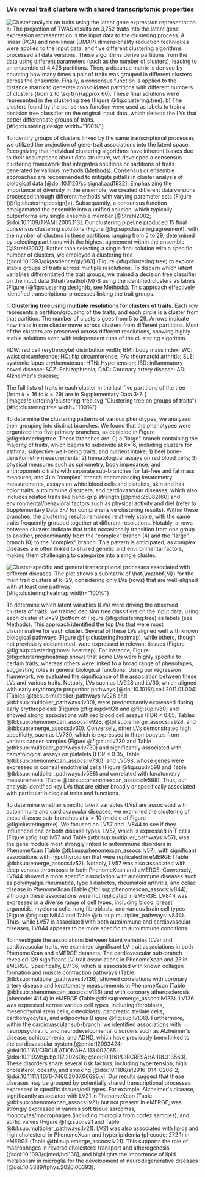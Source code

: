 ### LVs reveal trait clusters with shared transcriptomic properties

![
**Cluster analysis on traits using the latent gene expression representation.**
**a)** The projection of TWAS results on 3,752 traits into the latent gene expression representation is the input data to the clustering process.
A linear (PCA) and non-linear (UMAP) dimensionality reduction techniques were applied to the input data, and five different clustering algorithms processed all data versions.
These algorithms derive partitions from the data using different parameters (such as the number of clusters), leading to an ensemble of 4,428 partitions.
Then, a distance matrix is derived by counting how many times a pair of traits was grouped in different clusters across the ensemble.
Finally, a consensus function is applied to the distance matrix to generate consolidated partitions with different numbers of clusters (from 2 to $\sqrt{n}\approx$ 60).
These final solutions were represented in the clustering tree (Figure @fig:clustering:tree).
**b)** The clusters found by the consensus function were used as labels to train a decision tree classifier on the original input data, which detects the LVs that better differentiate groups of traits.
](images/clustering/clustering_design.svg "Cluster analysis on traits"){#fig:clustering:design width="100%"}


To identify groups of clusters linked by the same transcriptional processes, we utilized the projection of gene-trait associations into the latent space.
Recognizing that individual clustering algorithms have inherent biases due to their assumptions about data structure, we developed a consensus clustering framework that integrates solutions or partitions of traits generated by various methods ([Methods](#sec:methods:clustering)).
Consensus or ensemble approaches are recommended to mitigate pitfalls in cluster analysis of biological data [@doi:10.1126/scisignal.aad1932].
Emphasizing the importance of diversity in the ensemble, we created different data versions processed through different methods with varying parameter sets (Figure {@fig:clustering:design}a).
Subsequently, a consensus function amalgamated the ensemble into a unified solution, which typically outperforms any single ensemble member [@Strehl2002; @doi:10.1109/TPAMI.2005.113].
Our clustering pipeline produced 15 final consensus clustering solutions (Figure @fig:sup:clustering:agreement), with the number of clusters in these partitions ranging from 5 to 29, determined by selecting partitions with the highest agreement within the ensemble [@Strehl2002].
Rather than selecting a single final solution with a specific number of clusters, we employed a clustering tree [@doi:10.1093/gigascience/giy083] (Figure @fig:clustering:tree) to explore stable groups of traits across multiple resolutions.
To discern which latent variables differentiated the trait groups, we trained a decision tree classifier on the input data $\hat{\mathbf{M}}$ using the identified clusters as labels (Figure {@fig:clustering:design}b, see [Methods](#sec:methods:clustering)).
This approach effectively identified transcriptional processes linking the trait groups.


![
**Clustering tree using multiple resolutions for clusters of traits.**
Each row represents a partition/grouping of the traits, and each circle is a cluster from that partition.
The number of clusters goes from 5 to 29.
Arrows indicate how traits in one cluster move across clusters from different partitions.
Most of the clusters are preserved across different resolutions, showing highly stable solutions even with independent runs of the clustering algorithm.
<!--  -->
RDW: red cell (erythrocyte) distribution width;
BMI: body mass index;
WC: waist circumference;
HC: hip circumference;
RA: rheumatoid arthritis;
SLE: systemic lupus erythematosus;
HTN: Hypertension;
IBD: inflammatory bowel disease;
SCZ: Schizophrenia;
CAD: Coronary artery disease;
AD: Alzheimer's disease;
<!--  -->
The full lists of traits in each cluster in the last five partitions of the tree (from $k=16$ to $k=29$) are in Supplementary Data 3-7.
](images/clustering/clustering_tree.svg "Clustering tree on groups of traits"){#fig:clustering:tree width="100%"}


To determine the clustering patterns of various phenotypes, we analyzed their grouping into distinct branches.
We found that the phenotypes were organized into five primary branches, as depicted in Figure @fig:clustering:tree.
These branches are: 0) a "large" branch containing the majority of traits, which begins to subdivide at $k$=16, including clusters for asthma, subjective well-being traits, and nutrient intake; 1) heel bone-densitometry measurements; 2) hematological assays on red blood cells; 3) physical measures such as spirometry, body impedance, and anthropometric traits with separate sub-branches for fat-free and fat mass measures; and 4) a "complex" branch encompassing keratometry measurements, assays on white blood cells and platelets, skin and hair color traits, autoimmune disorders, and cardiovascular diseases, which also includes related traits like hand-grip strength [@pmid:25982160] and environmental/behavioral factors such as physical activity and diet (refer to Supplementary Data 3-7 for comprehensive clustering results).
Within these branches, the clustering results remained relatively stable, with the same traits frequently grouped together at different resolutions.
Notably, arrows between clusters indicate that traits occasionally transition from one group to another, predominantly from the "complex" branch (4) and the "large" branch (0) to the "complex" branch.
This pattern is anticipated, as complex diseases are often linked to shared genetic and environmental factors, making them challenging to categorize into a single cluster.


![
**Cluster-specific and general transcriptional processes associated with different diseases.**
The plot shows a submatrix of $\hat{\mathbf{M}}$ for the main trait clusters at $k$=29, considering only LVs (rows) that are well-aligned with at least one pathway.
](images/clustering/global_clustermap-plain.svg "Heatmap with gene modules and traits"){#fig:clustering:heatmap width="100%"}


To determine which latent variables (LVs) were driving the observed clusters of traits, we trained decision tree classifiers on the input data, using each cluster at $k$=29 (bottom of Figure @fig:clustering:tree) as labels (see [Methods](#sec:methods:clustering)).
This approach identified the top LVs that were most discriminative for each cluster.
Several of these LVs aligned well with known biological pathways (Figure @fig:clustering:heatmap), while others, though not previously documented, were expressed in relevant tissues (Figure @fig:sup:clustering:novel:heatmap).
For instance, Figure @fig:clustering:heatmap shows that some LVs were highly specific to certain traits, whereas others were linked to a broad range of phenotypes, suggesting roles in general biological functions.
Using our regression framework, we evaluated the significance of the association between these LVs and various traits.
Notably, LVs such as LV928 and LV30, which aligned with early erythrocyte progenitor pathways [@doi:10.1016/j.cell.2011.01.004] (Tables @tbl:sup:multiplier_pathways:lv928 and @tbl:sup:multiplier_pathways:lv30), were predominantly expressed during early erythropoiesis (Figures @fig:sup:lv928 and @fig:sup:lv30) and showed strong associations with red blood cell assays (FDR < 0.05; Tables @tbl:sup:phenomexcan_assocs:lv928, @tbl:sup:emerge_assocs:lv928, and @tbl:sup:emerge_assocs:lv30).
Conversely, other LVs demonstrated high specificity, such as LV730, which is expressed in thrombocytes from various cancer samples (Figure @fig:sup:lv730 and Table @tbl:sup:multiplier_pathways:lv730) and significantly associated with hematological assays on platelets (FDR < 0.05, Table @tbl:sup:phenomexcan_assocs:lv730), and LV598, whose genes were expressed in corneal endothelial cells (Figure @fig:sup:lv598 and Table @tbl:sup:multiplier_pathways:lv598) and correlated with keratometry measurements (Table @tbl:sup:phenomexcan_assocs:lv598).
Thus, our analysis identified key LVs that are either broadly or specifically associated with particular biological traits and functions.


To determine whether specific latent variables (LVs) are associated with autoimmune and cardiovascular diseases, we examined the clustering of these disease sub-branches at $k=10$ (middle of Figure @fig:clustering:tree).
We focused on LV57 and LV844 to see if they influenced one or both disease types.
LV57, which is expressed in T cells (Figure @fig:sup:lv57 and Table @tbl:sup:multiplier_pathways:lv57), was the gene module most strongly linked to autoimmune disorders in PhenomeXcan (Table @tbl:sup:phenomexcan_assocs:lv57), with significant associations with hypothyroidism that were replicated in eMERGE (Table @tbl:sup:emerge_assocs:lv57).
Notably, LV57 was also associated with deep venous thrombosis in both PhenomeXcan and eMERGE.
Conversely, LV844 showed a more specific association with autoimmune diseases such as polymyalgia rheumatica, type 1 diabetes, rheumatoid arthritis, and celiac disease in PhenomeXcan (Table @tbl:sup:phenomexcan_assocs:lv844), although these associations were not replicated in eMERGE.
LV844 was expressed in a diverse range of cell types, including blood, breast organoids, myeloma cells, lung fibroblasts, and various brain cell types (Figure @fig:sup:lv844 and Table @tbl:sup:multiplier_pathways:lv844).
Thus, while LV57 is associated with both autoimmune and cardiovascular diseases, LV844 appears to be more specific to autoimmune conditions.


To investigate the associations between latent variables (LVs) and cardiovascular traits, we examined significant LV-trait associations in both PhenomeXcan and eMERGE datasets.
The cardiovascular sub-branch revealed 129 significant LV-trait associations in PhenomeXcan and 23 in eMERGE.
Specifically, LV136, which is associated with known collagen formation and muscle contraction pathways (Table @tbl:sup:multiplier_pathways:lv136), showed correlations with coronary artery disease and keratometry measurements in PhenomeXcan (Table @tbl:sup:phenomexcan_assocs:lv136) and with coronary atherosclerosis (phecode: 411.4) in eMERGE (Table @tbl:sup:emerge_assocs:lv136).
LV136 was expressed across various cell types, including fibroblasts, mesenchymal stem cells, osteoblasts, pancreatic stellate cells, cardiomyocytes, and adipocytes (Figure @fig:sup:lv136).
Furthermore, within the cardiovascular sub-branch, we identified associations with neuropsychiatric and neurodevelopmental disorders such as Alzheimer's disease, schizophrenia, and ADHD, which have previously been linked to the cardiovascular system [@pmid:12093424; @doi:10.1161/CIRCULATIONAHA.113.002065; @doi:10.1192/bjp.bp.117.202606; @doi:10.1161/CIRCRESAHA.118.313563].
These disorders share several risk factors, including hypertension, high cholesterol, obesity, and smoking [@doi:10.1186/s12916-014-0206-2; @doi:10.1111/j.1076-7460.2007.06696.x].
Our results suggest that these diseases may be grouped by potentially shared transcriptional processes expressed in specific tissues/cell types.
For example, Alzheimer's disease, significantly associated with LV21 in PhenomeXcan (Table @tbl:sup:phenomexcan_assocs:lv21) but not present in eMERGE, was strongly expressed in various soft tissue sarcomas, monocytes/macrophages (including microglia from cortex samples), and aortic valves (Figure @fig:sup:lv21 and Table @tbl:sup:multiplier_pathways:lv21).
LV21 was also associated with lipids and high cholesterol in PhenomeXcan and hyperlipidemia (phecode: 272.1) in eMERGE (Table @tbl:sup:emerge_assocs:lv21).
This supports the role of macrophages in reverse cholesterol transport and atherogenesis [@doi:10.1093/qjmed/hci136], and highlights the importance of lipid metabolism in microglia for the development of neurodegenerative diseases [@doi:10.3389/fphys.2020.00393].

